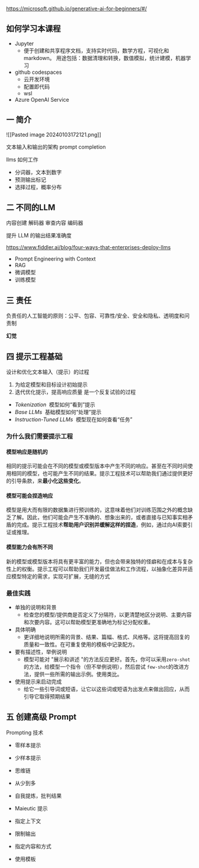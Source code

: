 
https://microsoft.github.io/generative-ai-for-beginners/#/
## 如何学习本课程

- Jupyter
	- 便于创建和共享程序文档，支持实时代码，数学方程，可视化和 markdown。 用途包括：数据清理和转换，数值模拟，统计建模，机器学习
- github codespaces
	- 云开发环境
	- 配置即代码
	- wsl
- Azure OpenAI Service

## 一 简介

![[Pasted image 20240103172121.png]]

文本输入和输出的架构
prompt completion

llms 如何工作
- 分词器，文本到数字
- 预测输出标记
- 选择过程，概率分布

## 二 不同的LLM

内容创建 解码器
审查内容 编码器

提升 LLM 的输出结果准确度

https://www.fiddler.ai/blog/four-ways-that-enterprises-deploy-llms

- Prompt Engineering with Context
- RAG
- 微调模型
- 训练模型

## 三 责任

负责任的人工智能的原则：公平、包容、可靠性/安全、安全和隐私、透明度和问责制

**幻觉**

## 四 提示工程基础

设计和优化文本输入（提示）的过程
1. 为给定模型和目标设计初始提示
2. 迭代优化提示，提高响应质量
是一个反复试验的过程


- _Tokenization_ 
	模型如何“看到”提示
- _Base LLMs_ 
    基础模型如何“处理”提示
- _Instruction-Tuned LLMs_  模型现在如何查看“任务”

### 为什么我们需要提示工程

#### 模型响应是随机的

相同的提示可能会在不同的模型或模型版本中产生不同的响应。甚至在不同时间使用相同的模型，也可能产生不同的结果。提示工程技术可以帮助我们通过提供更好的引导条款，来**最小化这些变化**。

#### 模型可能会捏造响应

模型是用大而有限的数据集进行预训练的，这意味着他们对训练范围之外的概念缺乏了解。因此，他们可能会产生不准确的、想象出来的，或者直接与已知事实相矛盾的完成。提示工程技术**帮助用户识别并缓解这样的捏造**，例如，通过向AI索要引证或推理。

#### 模型能力会有所不同

新的模型或模型版本将具有更丰富的能力，但也会带来独特的怪癖和在成本与复杂性上的权衡。提示工程可以帮助我们开发最佳做法和工作流程，以抽象化差异并适应模型特定的需求，实现可扩展，无缝的方式

### 最佳实践

- 单独的说明和背景
	- 检查您的模型/提供商是否定义了分隔符，以更清楚地区分说明、主要内容和次要内容。这可以帮助模型更准确地为标记分配权重。
- 具体明确
	- 更详细地说明所需的背景、结果、篇幅、格式、风格等。这将提高回复的质量和一致性。在可重复使用的模板中记录配方。
- 要有描述性，举例说明
	- 模型可能对 "展示和讲述 "的方法反应更好。首先，你可以采用`zero-shot`的方法，给模型一个指令（但不举例说明），然后尝试 `few-shot`的改进方法，提供一些所需的输出示例。使用类比。
- 使用提示来启动完成
	- 给它一些引导词或短语，让它以这些词或短语为出发点来做出回应，从而引导它取得预期结果

## 五 创建高级 Prompt

Prompting 技术

- 零样本提示
- 少样本提示
- 思维链
- 从少到多
- 自我提炼，批判结果
- Maieutic 提示

- 指定上下文
- 限制输出
- 指定内容和方式
- 使用模板